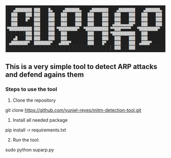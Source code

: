 ![GitHub Logo](https://github.com/yuniel-reyes/mitm-detection-tool/blob/main/tool.JPG)


## This is a very simple tool to detect ARP attacks and defend agains them

### Steps to use the tool
1. Clone the repository

git clone https://github.com/yuniel-reyes/mitm-detection-tool.git

1. Install all needed package

pip install -r requirements.txt

2. Run the tool:

sudo python suparp.py
